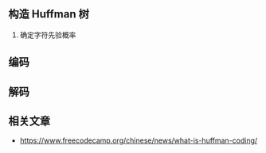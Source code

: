 ## 构造 Huffman 树
1. 确定字符先验概率
## 编码

## 解码

## 相关文章
+ https://www.freecodecamp.org/chinese/news/what-is-huffman-coding/

